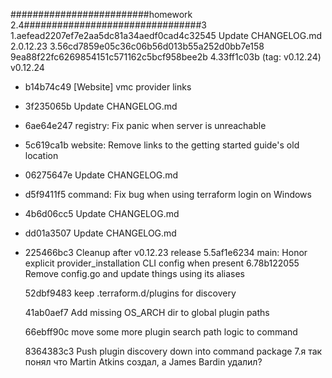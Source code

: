 #########################homework 2.4################################3
1.aefead2207ef7e2aa5dc81a34aedf0cad4c32545  Update CHANGELOG.md
2.0.12.23
3.56cd7859e05c36c06b56d013b55a252d0bb7e158
 9ea88f22fc6269854151c571162c5bcf958bee2b
4.33ff1c03b (tag: v0.12.24) v0.12.24
* b14b74c49 [Website] vmc provider links
* 3f235065b Update CHANGELOG.md
* 6ae64e247 registry: Fix panic when server is unreachable
* 5c619ca1b website: Remove links to the getting started guide's old location
* 06275647e Update CHANGELOG.md
* d5f9411f5 command: Fix bug when using terraform login on Windows
* 4b6d06cc5 Update CHANGELOG.md
* dd01a3507 Update CHANGELOG.md
* 225466bc3 Cleanup after v0.12.23 release
5.5af1e6234 main: Honor explicit provider_installation CLI config when present
6.78b122055 Remove config.go and update things using its aliases

  52dbf9483 keep .terraform.d/plugins for discovery

  41ab0aef7 Add missing OS_ARCH dir to global plugin paths

  66ebff90c move some more plugin search path logic to command
 
  8364383c3 Push plugin discovery down into command package
7.я так понял что  Martin Atkins создал, а James Bardin удалил?

